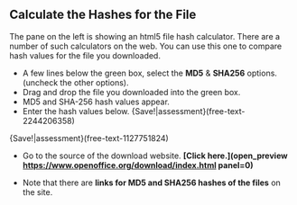 ## Calculate the Hashes for the File 

The pane on the left is showing an  html5 file hash calculator.  There are a number of such calculators on the web.  You can use this one to compare hash values for the file you downloaded.

- A few  lines below the green box, select the **MD5** & **SHA256** options. (uncheck the other options).
- Drag and drop the file you downloaded into the green box.
- MD5 and SHA-256 hash values appear.
 - Enter the hash values below.
{Save!|assessment}(free-text-2244206358)

{Save!|assessment}(free-text-1127751824)


 - Go to the source of the download website. **[Click here.](open_preview https://www.openoffice.org/download/index.html panel=0)** 

 - Note that there are **links for MD5 and SHA256 hashes of the files** on the site.
